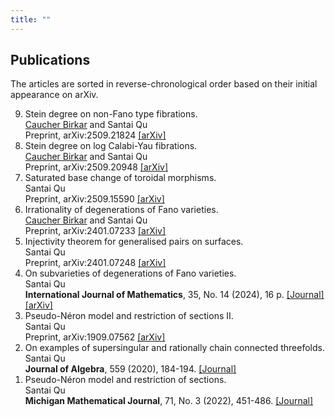 ```yaml
---
title: ""
---
```


Publications
-------
The articles are sorted in reverse-chronological order based on their initial appearance on arXiv.

<ol reversed>

<li> 
   Stein degree on non-Fano type fibrations. <br>
   <a href="https://ymsc.tsinghua.edu.cn/en/info/1031/1892.htm">Caucher Birkar</a> and Santai Qu <br>
   Preprint, arXiv:2509.21824 
   <a href="https://arxiv.org/abs/2509.21824">[arXiv]</a>
</li>

<li> 
   Stein degree on log Calabi-Yau fibrations. <br>
   <a href="https://ymsc.tsinghua.edu.cn/en/info/1031/1892.htm">Caucher Birkar</a> and Santai Qu <br>  
   Preprint, arXiv:2509.20948 
   <a href="https://arxiv.org/abs/2509.20948">[arXiv]</a>
</li>

<li> 
   Saturated base change of toroidal morphisms. <br>
   Santai Qu  <br>
   Preprint, arXiv:2509.15590 
   <a href="https://arxiv.org/abs/2509.15590">[arXiv]</a>
</li>

<li> 
   Irrationality of degenerations of Fano varieties. <br>
   <a href="https://ymsc.tsinghua.edu.cn/en/info/1031/1892.htm">Caucher Birkar</a> and Santai Qu <br>  
   Preprint, arXiv:2401.07233 
   <a href="https://arxiv.org/abs/2401.07233">[arXiv]</a>
</li>

<li> 
   Injectivity theorem for generalised pairs on surfaces. <br>
   Santai Qu <br>
   Preprint, arXiv:2401.07248 
   <a href="https://arxiv.org/abs/2401.07248">[arXiv]</a>
</li>

<li> 
   On subvarieties of degenerations of Fano varieties. <br>
   Santai Qu <br>
   <strong>International Journal of Mathematics</strong>, 35, No. 14 (2024), 16 p. 
   <a href="https://www.worldscientific.com/doi/10.1142/S0129167X24500575">[Journal]</a>
   <a href="https://arxiv.org/abs/2109.11958">[arXiv]</a>
</li>

<li> 
   Pseudo-Néron model and restriction of sections II. <br>
   Santai Qu <br>
   Preprint, arXiv:1909.07562 
   <a href="https://arxiv.org/abs/1909.07562">[arXiv]</a>
</li>

<li> 
   On examples of supersingular and rationally chain connected threefolds. <br>  
   Santai Qu <br>
   <strong>Journal of Algebra</strong>, 559 (2020), 184-194. 
   <a href="https://www.sciencedirect.com/science/article/pii/S0021869320302234?via%3Dihub">[Journal]</a>
</li>

<li> Pseudo-Néron model and restriction of sections. <br> 
   Santai Qu <br> 
   <strong>Michigan Mathematical Journal</strong>, 71, No. 3 (2022), 451-486. 
   <a href="https://projecteuclid.org/journals/michigan-mathematical-journal/volume-71/issue-3/Pseudo-N%c3%a9ron-Model-and-Restriction-of-Sections/10.1307/mmj/20195764.short">[Journal]</a>
</li>


</ol>
